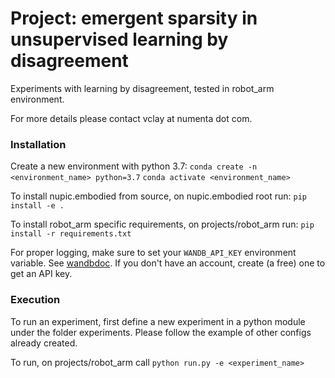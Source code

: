 # Project: emergent sparsity in unsupervised learning by disagreement


Experiments with learning by disagreement, tested in robot_arm environment.

For more details please contact vclay at numenta dot com.

### Installation

Create a new environment with python 3.7:
`conda create -n <environment_name> python=3.7`
`conda activate <environment_name>`

To install nupic.embodied from source, on nupic.embodied root run: `pip install -e .`

To install robot_arm specific requirements, on projects/robot_arm run: `pip install -r requirements.txt`

For proper logging, make sure to set your `WANDB_API_KEY` environment variable. See [wandbdoc](https://docs.wandb.ai/guides/track/advanced/environment-variables). If you don't have an account, create (a free) one to get an API key.

### Execution

To run an experiment, first define a new experiment in a python module under the folder experiments. Please follow the example of other configs already created.

To run, on projects/robot_arm call `python run.py -e <experiment_name>`
